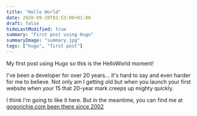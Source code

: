 ```yaml
---
title: "Hello World"
date: 2020-09-20T03:53:00+01:00
draft: false
hideLastModified: true
summary: "First post using Hugo"
summaryImage: "summary.jpg"
tags: ["hugo", "first post"]
---
```


My first post using Hugo so this is the HelloWorld moment!

I've been a developer for over 20 years... it's hard to say and even harder for me to believe. Not only am I getting old but when you launch your first website when your 15 that 20-year mark creeps up mighty quickly. 

I think I'm going to like it here. But in the meantime, you can find me at [gogorichie.com been there since 2002](http://www.gogorichie.com)